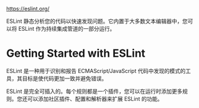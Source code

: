 https://eslint.org/

ESLint 静态分析您的代码以快速发现问题。它内置于大多数文本编辑器中，您可以将 ESLint 作为持续集成管道的一部分运行。



# Getting Started with ESLint

ESLint 是一种用于识别和报告 ECMAScript/JavaScript 代码中发现的模式的工具，其目标是使代码更加一致并避免错误。

ESLint 是完全可插入的。每个规则都是一个插件，您可以在运行时添加更多规则。您还可以添加社区插件、配置和解析器来扩展 ESLint 的功能。